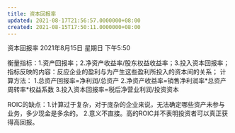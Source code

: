 ```yaml
---
title: 资本回报率
updated: 2021-08-17T21:56:57.0000000+08:00
created: 2021-08-15T17:50:11.0000000+08:00
---
```


资本回报率
2021年8月15日 星期日
下午5:50

衡量指标：1.资产回报率；2.净资产收益率/股东权益收益率；3.投入资本回报率；
指标反映的内容：反应企业的盈利与为产生这些盈利所投入的资本间的关系；
计算方法：
1.总资产回报率=净利润/总资产
2.净资产收益率=销售净利润率\*总资产周转率\*权益系数
3.投入资本回报率=税后净营业利润/投资资本

ROIC的缺点：1.计算过于复杂，对于庞杂的企业来说，无法确定哪些资产未参与业务，多少现金是多余的。
2.意义不直接。高的ROIC并不表明投资者可以真正获得高回报。
